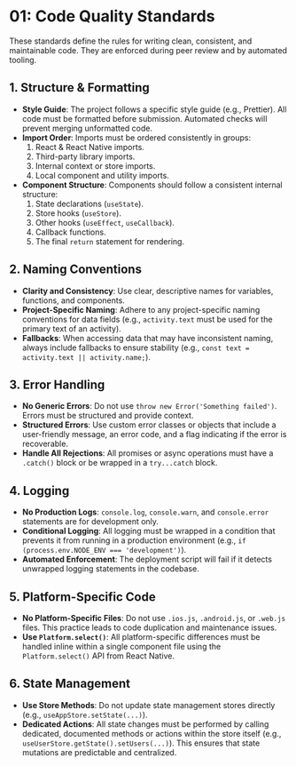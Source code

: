 # 01: Code Quality Standards

These standards define the rules for writing clean, consistent, and maintainable code. They are enforced during peer review and by automated tooling.

## 1. Structure & Formatting

-   **Style Guide**: The project follows a specific style guide (e.g., Prettier). All code must be formatted before submission. Automated checks will prevent merging unformatted code.
-   **Import Order**: Imports must be ordered consistently in groups:
    1.  React & React Native imports.
    2.  Third-party library imports.
    3.  Internal context or store imports.
    4.  Local component and utility imports.
-   **Component Structure**: Components should follow a consistent internal structure:
    1.  State declarations (`useState`).
    2.  Store hooks (`useStore`).
    3.  Other hooks (`useEffect`, `useCallback`).
    4.  Callback functions.
    5.  The final `return` statement for rendering.

## 2. Naming Conventions

-   **Clarity and Consistency**: Use clear, descriptive names for variables, functions, and components.
-   **Project-Specific Naming**: Adhere to any project-specific naming conventions for data fields (e.g., `activity.text` must be used for the primary text of an activity).
-   **Fallbacks**: When accessing data that may have inconsistent naming, always include fallbacks to ensure stability (e.g., `const text = activity.text || activity.name;`).

## 3. Error Handling

-   **No Generic Errors**: Do not use `throw new Error('Something failed')`. Errors must be structured and provide context.
-   **Structured Errors**: Use custom error classes or objects that include a user-friendly message, an error code, and a flag indicating if the error is recoverable.
-   **Handle All Rejections**: All promises or async operations must have a `.catch()` block or be wrapped in a `try...catch` block.

## 4. Logging

-   **No Production Logs**: `console.log`, `console.warn`, and `console.error` statements are for development only.
-   **Conditional Logging**: All logging must be wrapped in a condition that prevents it from running in a production environment (e.g., `if (process.env.NODE_ENV === 'development')`).
-   **Automated Enforcement**: The deployment script will fail if it detects unwrapped logging statements in the codebase.

## 5. Platform-Specific Code

-   **No Platform-Specific Files**: Do not use `.ios.js`, `.android.js`, or `.web.js` files. This practice leads to code duplication and maintenance issues.
-   **Use `Platform.select()`**: All platform-specific differences must be handled inline within a single component file using the `Platform.select()` API from React Native.

## 6. State Management

-   **Use Store Methods**: Do not update state management stores directly (e.g., `useAppStore.setState(...)`).
-   **Dedicated Actions**: All state changes must be performed by calling dedicated, documented methods or actions within the store itself (e.g., `useUserStore.getState().setUsers(...)`). This ensures that state mutations are predictable and centralized.
